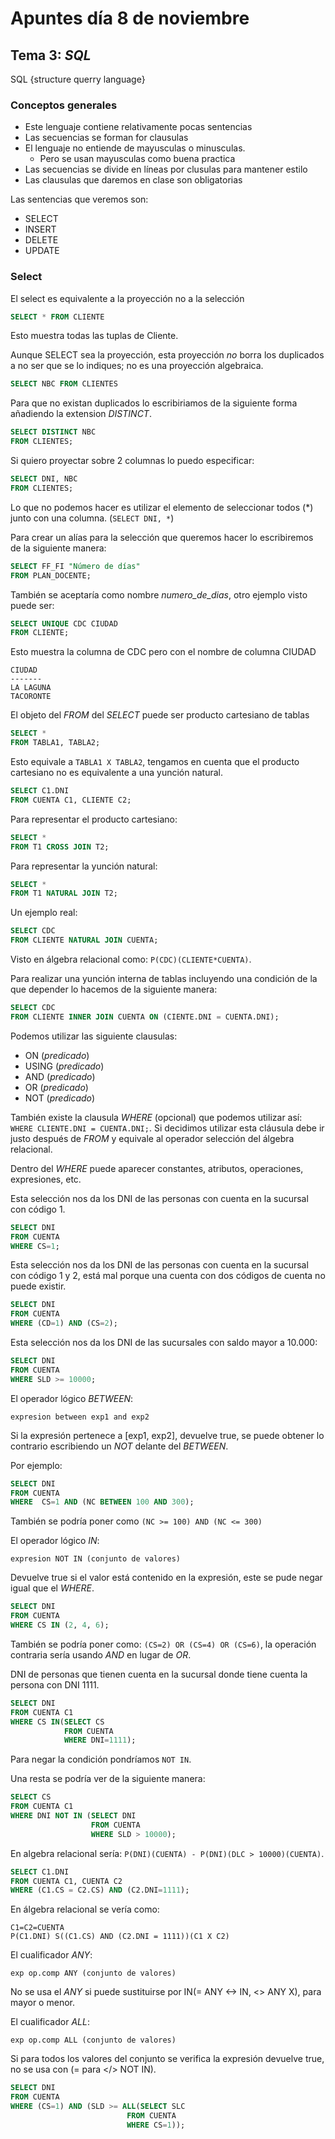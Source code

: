 # Apuntes día 8 de noviembre

## Tema 3: *_SQL_*

SQL {structure querry language}

### Conceptos generales

* Este lenguaje contiene relativamente pocas sentencias
* Las secuencias se forman for clausulas
* El lenguaje no entiende de mayusculas o minusculas.
  * Pero se usan mayusculas como buena practica
* Las secuencias se divide en líneas por clusulas para mantener estilo
* Las clausulas que daremos en clase son obligatorias

Las sentencias que veremos son:

* SELECT
* INSERT
* DELETE
* UPDATE

### Select

El select es equivalente a la proyección no a la selección

```SQL
SELECT * FROM CLIENTE
```

Esto muestra todas las tuplas de Cliente.

Aunque SELECT sea la proyección, esta proyección *no* borra los duplicados a no ser que se lo indiques; no es una proyección algebraica.

```SQL
SELECT NBC FROM CLIENTES
```

Para que no existan duplicados lo escribiriamos de la siguiente forma añadiendo la extension _DISTINCT_.

```SQL
SELECT DISTINCT NBC
FROM CLIENTES;
```

Si quiero proyectar sobre 2 columnas lo puedo especificar:

```SQL
SELECT DNI, NBC
FROM CLIENTES;
```

Lo que no podemos hacer es utilizar el elemento de seleccionar todos (*) junto con una columna. (`SELECT DNI, *`)

Para crear un alías para la selección que queremos hacer lo escribiremos de la siguiente manera:

```SQL
SELECT FF_FI "Número de días"
FROM PLAN_DOCENTE;
```

También se aceptaría como nombre _numero_de_dias_, otro ejemplo visto puede ser:

```SQL
SELECT UNIQUE CDC CIUDAD 
FROM CLIENTE;
```

Esto muestra la columna de CDC pero con el nombre de columna CIUDAD

```TXT
CIUDAD
-------
LA LAGUNA
TACORONTE
```

El objeto del _FROM_ del _SELECT_ puede ser producto cartesiano de tablas

```SQL
SELECT *
FROM TABLA1, TABLA2;
```

Esto equivale a `TABLA1 X TABLA2`, tengamos en cuenta que el producto cartesiano no es equivalente a una yunción natural.

```SQL
SELECT C1.DNI
FROM CUENTA C1, CLIENTE C2;
```

Para representar el producto cartesiano:

```SQL
SELECT *
FROM T1 CROSS JOIN T2;
```

Para representar la yunción natural:

```SQL
SELECT *
FROM T1 NATURAL JOIN T2;
```

Un ejemplo real:

```SQL
SELECT CDC
FROM CLIENTE NATURAL JOIN CUENTA;
```

Visto en álgebra relacional como: `P(CDC)(CLIENTE*CUENTA)`.

Para realizar una yunción interna de tablas incluyendo una condición de la que depender lo hacemos de la siguiente manera:

```SQL
SELECT CDC
FROM CLIENTE INNER JOIN CUENTA ON (CIENTE.DNI = CUENTA.DNI);
```

Podemos utilizar las siguiente clausulas:

* ON (_predicado_)
* USING (_predicado_)
* AND (_predicado_)
* OR (_predicado_)
* NOT (_predicado_)

También existe la clausula _WHERE_ (opcional) que podemos utilizar así: `WHERE CLIENTE.DNI = CUENTA.DNI;`.
Si decidimos utilizar esta cláusula debe ir justo después de _FROM_ y equivale al operador selección del álgebra relacional.

Dentro del _WHERE_ puede aparecer constantes, atributos, operaciones, expresiones, etc.

Esta selección nos da los DNI de las personas con cuenta en la sucursal con código 1.

```SQL
SELECT DNI
FROM CUENTA
WHERE CS=1;
```

Esta selección nos da los DNI de las personas con cuenta en la sucursal con código 1 y 2, está mal porque una cuenta con dos códigos de cuenta no puede existir.

```SQL
SELECT DNI
FROM CUENTA
WHERE (CD=1) AND (CS=2);
```

Esta selección nos da los DNI de las sucursales con saldo mayor a 10.000:

```SQL
SELECT DNI
FROM CUENTA
WHERE SLD >= 10000;
```

El operador lógico _BETWEEN_:

`expresion between exp1 and exp2`

Si la expresión pertenece a [exp1, exp2], devuelve true, se puede obtener lo contrario escribiendo un _NOT_ delante del _BETWEEN_.

Por ejemplo:

```SQL
SELECT DNI
FROM CUENTA
WHERE  CS=1 AND (NC BETWEEN 100 AND 300);
```

También se podría poner como `(NC >= 100) AND (NC <= 300)`

El operador lógico _IN_:

`expresion NOT IN (conjunto de valores)`

Devuelve true si el valor está contenido en la expresión, este se pude negar igual que el _WHERE_.

```SQL
SELECT DNI
FROM CUENTA
WHERE CS IN (2, 4, 6);
```

También se podría poner como: `(CS=2) OR (CS=4) OR (CS=6)`, la operación contraria sería usando _AND_ en lugar de _OR_.

DNI de personas que tienen cuenta en la sucursal donde tiene cuenta la persona con DNI 1111.

```SQL
SELECT DNI
FROM CUENTA C1
WHERE CS IN(SELECT CS
            FROM CUENTA
            WHERE DNI=1111);
```

Para negar la condición pondríamos `NOT IN`.

Una resta se podría ver de la siguiente manera:

```SQL
SELECT CS
FROM CUENTA C1
WHERE DNI NOT IN (SELECT DNI
                  FROM CUENTA
                  WHERE SLD > 10000);
```

En algebra relacional sería: `P(DNI)(CUENTA) - P(DNI)(DLC > 10000)(CUENTA)`.

```SQL
SELECT C1.DNI
FROM CUENTA C1, CUENTA C2
WHERE (C1.CS = C2.CS) AND (C2.DNI=1111);
```

En álgebra relacional se vería como:

```TXT
C1=C2=CUENTA
P(C1.DNI) S((C1.CS) AND (C2.DNI = 1111))(C1 X C2)
```

El cualificador _ANY_:

`exp op.comp ANY (conjunto de valores)`

No se usa el _ANY_ si puede sustituirse por IN(= ANY <-> IN, <> ANY X), para mayor o menor.

El cualificador _ALL_:

`exp op.comp ALL (conjunto de valores)`

Si para todos los valores del conjunto se verifica la expresión devuelve true, no se usa con (= para </> NOT IN).

```SQL
SELECT DNI
FROM CUENTA
WHERE (CS=1) AND (SLD >= ALL(SELECT SLC
                          FROM CUENTA
                          WHERE CS=1));
```

